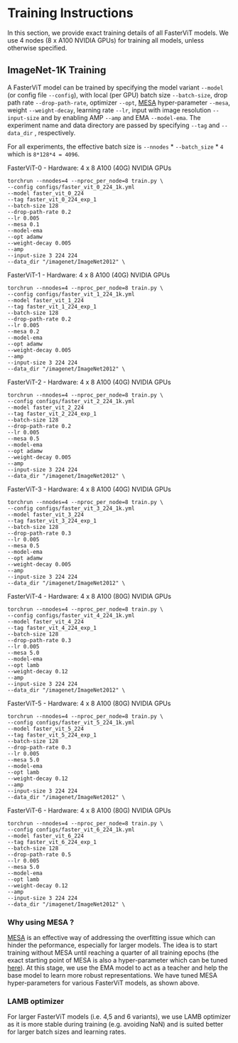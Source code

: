 # Training Instructions

In this section, we provide exact training details of all FasterViT models. We use 4 nodes (8 x A100 NVIDIA GPUs) for 
training all models, unless otherwise specified.  


## ImageNet-1K Training 
A FasterViT model can be trained by specifying the model variant `--model` (or config file `--config`), with local (per GPU)
batch size `--batch-size`, drop path rate `--drop-path-rate`, optimizer `--opt`, [MESA](https://arxiv.org/pdf/2205.14083.pdf) hyper-parameter
`--mesa`, weight `--weight-decay`, learning rate `--lr`, input with image resolution `--input-size` and by enabling
AMP `--amp` and EMA `--model-ema`. The experiment name and data directory are passed by specifying `--tag` and `--data_dir`
, respectively.

For all experiments, the effective batch size  is `--nnodes` * `--batch_size` * `4` which is `8*128*4 = 4096`. 

FasterViT-0 - Hardware: 4 x 8 A100 (40G) NVIDIA GPUs

```
torchrun --nnodes=4 --nproc_per_node=8 train.py \
--config configs/faster_vit_0_224_1k.yml
--model faster_vit_0_224
--tag faster_vit_0_224_exp_1 
--batch-size 128
--drop-path-rate 0.2
--lr 0.005
--mesa 0.1
--model-ema
--opt adamw
--weight-decay 0.005
--amp
--input-size 3 224 224
--data_dir "/imagenet/ImageNet2012" \
``` 

FasterViT-1 - Hardware: 4 x 8 A100 (40G) NVIDIA GPUs

```
torchrun --nnodes=4 --nproc_per_node=8 train.py \
--config configs/faster_vit_1_224_1k.yml
--model faster_vit_1_224
--tag faster_vit_1_224_exp_1 
--batch-size 128
--drop-path-rate 0.2
--lr 0.005
--mesa 0.2
--model-ema
--opt adamw
--weight-decay 0.005
--amp
--input-size 3 224 224
--data_dir "/imagenet/ImageNet2012" \
``` 


FasterViT-2 - Hardware: 4 x 8 A100 (40G) NVIDIA GPUs

```
torchrun --nnodes=4 --nproc_per_node=8 train.py \
--config configs/faster_vit_2_224_1k.yml
--model faster_vit_2_224
--tag faster_vit_2_224_exp_1 
--batch-size 128
--drop-path-rate 0.2
--lr 0.005
--mesa 0.5
--model-ema
--opt adamw
--weight-decay 0.005
--amp
--input-size 3 224 224
--data_dir "/imagenet/ImageNet2012" \
``` 

FasterViT-3 - Hardware: 4 x 8 A100 (40G) NVIDIA GPUs

```
torchrun --nnodes=4 --nproc_per_node=8 train.py \
--config configs/faster_vit_3_224_1k.yml
--model faster_vit_3_224
--tag faster_vit_3_224_exp_1 
--batch-size 128
--drop-path-rate 0.3
--lr 0.005
--mesa 0.5
--model-ema
--opt adamw
--weight-decay 0.005
--amp
--input-size 3 224 224
--data_dir "/imagenet/ImageNet2012" \
``` 

FasterViT-4 - Hardware: 4 x 8 A100 (80G) NVIDIA GPUs

```
torchrun --nnodes=4 --nproc_per_node=8 train.py \
--config configs/faster_vit_4_224_1k.yml
--model faster_vit_4_224
--tag faster_vit_4_224_exp_1 
--batch-size 128
--drop-path-rate 0.3
--lr 0.005
--mesa 5.0
--model-ema
--opt lamb
--weight-decay 0.12
--amp
--input-size 3 224 224
--data_dir "/imagenet/ImageNet2012" \
``` 

FasterViT-5 - Hardware: 4 x 8 A100 (80G) NVIDIA GPUs

```
torchrun --nnodes=4 --nproc_per_node=8 train.py \
--config configs/faster_vit_5_224_1k.yml
--model faster_vit_5_224
--tag faster_vit_5_224_exp_1 
--batch-size 128
--drop-path-rate 0.3
--lr 0.005
--mesa 5.0
--model-ema
--opt lamb
--weight-decay 0.12
--amp
--input-size 3 224 224
--data_dir "/imagenet/ImageNet2012" \
``` 

FasterViT-6 - Hardware: 4 x 8 A100 (80G) NVIDIA GPUs

```
torchrun --nnodes=4 --nproc_per_node=8 train.py \
--config configs/faster_vit_6_224_1k.yml
--model faster_vit_6_224
--tag faster_vit_6_224_exp_1 
--batch-size 128
--drop-path-rate 0.5
--lr 0.005
--mesa 5.0
--model-ema
--opt lamb
--weight-decay 0.12
--amp
--input-size 3 224 224
--data_dir "/imagenet/ImageNet2012" \
``` 
### Why using MESA ? 

[MESA](https://arxiv.org/pdf/2205.14083.pdf) is an effective way of addressing the overfitting issue which can hinder the peformance, especially for larger models. The idea is to start training without MESA until reaching a quarter of all training epochs (the exact starting point of MESA is also a hyper-parameter which can be tuned [here](https://github.com/NVlabs/FasterViT/blob/main/train.py#L352
)). At this stage, we use the EMA model to act as a teacher and help the base model to learn more robust representations. We have tuned MESA hyper-parameters for various FasterViT models, as shown above.

### LAMB optimizer

For larger FasterViT models (i.e. 4,5 and 6 variants), we use LAMB optimizer as it is more stable during training (e.g. avoiding NaN) and is suited better for larger batch sizes and learning rates. 
